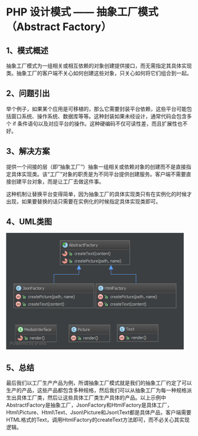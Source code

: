 # PHP 设计模式 —— 抽象工厂模式（Abstract Factory）
## 1、模式概述
抽象工厂模式为一组相关或相互依赖的对象创建提供接口，而无需指定其具体实现类。抽象工厂的客户端不关心如何创建这些对象，只关心如何将它们组合到一起。
## 2、问题引出
举个例子，如果某个应用是可移植的，那么它需要封装平台依赖，这些平台可能包括窗口系统、操作系统、数据库等等。这种封装如果未经设计，通常代码会包含多个 if 条件语句以及对应平台的操作。这种硬编码不仅可读性差，而且扩展性也不好。
## 3、解决方案
提供一个间接的层（即“抽象工厂”）抽象一组相关或依赖对象的创建而不是直接指定具体实现类。该“工厂”对象的职责是为不同平台提供创建服务。客户端不需要直接创建平台对象，而是让工厂去做这件事。

这种机制让替换平台变得简单，因为抽象工厂的具体实现类只有在实例化的时候才出现，如果要替换的话只需要在实例化的时候指定具体实现类即可。
## 4、UML类图
![Factory-UML.png](/static/images/Abstract-Factory-UML.png)
## 5、总结
最后我们以工厂生产产品为例，所谓抽象工厂模式就是我们的抽象工厂约定了可以生产的产品，这些产品都包含多种规格，然后我们可以从抽象工厂为每一种规格派生出具体工厂类，然后让这些具体工厂类生产具体的产品。以上示例中AbstractFactory是抽象工厂，JsonFactory和HtmlFactory是具体工厂，Html\Picture、Html\Text、Json\Picture和Json\Text都是具体产品，客户端需要HTML格式的Text，调用HtmlFactory的createText方法即可，而不必关心其实现逻辑。